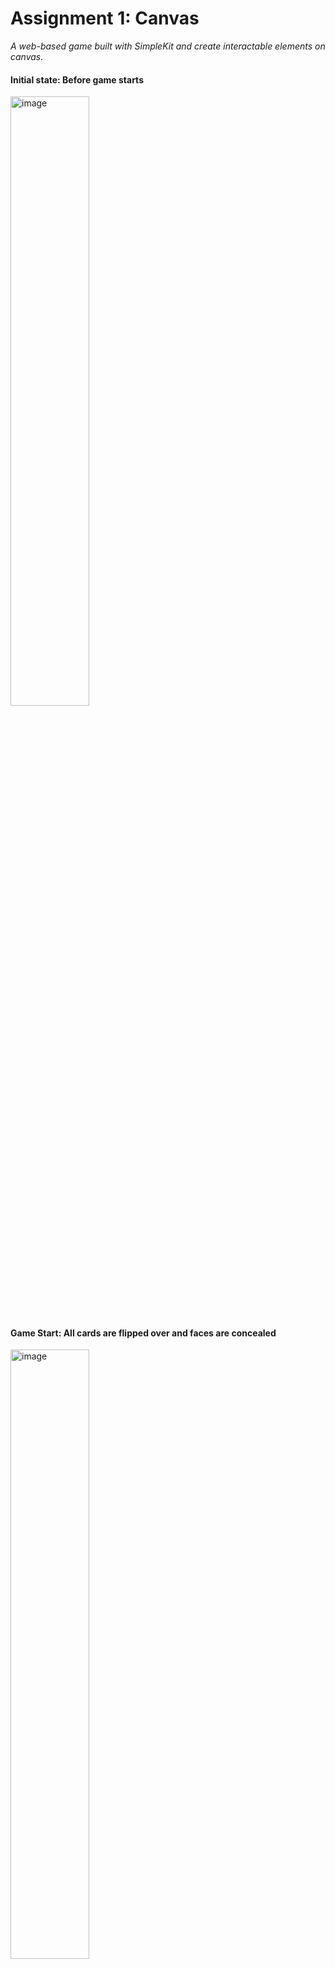 # Assignment 1: Canvas

*A web-based game built with SimpleKit and create interactable elements on canvas.*

#### Initial state: Before game starts
<img src="https://github.com/Sirius-Hou/CS349-User-Interface-Design-Projects/assets/118148925/53170c0f-20d8-4e6a-a98c-320b7b8e9a3f" alt="image" width="50%" height="50%">

#### Game Start: All cards are flipped over and faces are concealed
<img src="https://github.com/Sirius-Hou/CS349-User-Interface-Design-Projects/assets/118148925/74f451bb-459e-40f7-95ce-378f08b814d2" alt="image" width="50%" height="50%">

#### Clicking on a card selects it, with mouse hover effect
<img src="https://github.com/Sirius-Hou/CS349-User-Interface-Design-Projects/assets/118148925/206cb024-9539-4e50-980d-5332d96beaf5" alt="image" width="50%" height="50%">

#### Two selected cards with the same face make a *match*
<img src="https://github.com/Sirius-Hou/CS349-User-Interface-Design-Projects/assets/118148925/7fd54fca-5e75-4f99-9d98-b6e5deca0016" alt="image" width="50%" height="50%">


#### When all cards are matched, game is over (all cards juggle up and down)
<img src="https://github.com/Sirius-Hou/CS349-User-Interface-Design-Projects/assets/118148925/7374e578-2cbe-4121-9742-a01bc3b7fb37" alt="image" width="50%" height="50%">


#### Support 1-15 pairs of cards per game
<img src="https://github.com/Sirius-Hou/CS349-User-Interface-Design-Projects/assets/118148925/42496480-91b0-4012-8200-4a80652ccb45" alt="image" width="50%" height="50%">
<img src="https://github.com/Sirius-Hou/CS349-User-Interface-Design-Projects/assets/118148925/640999b6-0a16-4753-886e-cc8ea4f637a5" alt="image" width="50%" height="50%">

#### Support flexible window resizing & auto row filling
<img src="https://github.com/Sirius-Hou/CS349-User-Interface-Design-Projects/assets/118148925/28a681d8-0782-403d-acc6-8a8958d5c0ec" alt="image" width="50%" height="50%">
<img src="https://github.com/Sirius-Hou/CS349-User-Interface-Design-Projects/assets/118148925/f9c2dbb3-df47-4f33-8d44-068e4a2c2819" alt="image" width="50%" height="50%">

